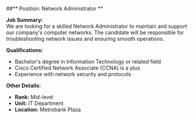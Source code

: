 ##** Position: Network Administrator ** 

**Job Summary:**  
We are looking for a skilled Network Administrator to maintain and support our company's computer networks. The candidate will be responsible for troubleshooting network issues and ensuring smooth operations.

**Qualifications:**  
- Bachelor's degree in Information Technology or related field
- Cisco Certified Network Associate (CCNA) is a plus
- Experience with network security and protocols

**Other Details:**
- **Rank:** Mid-level
- **Unit:** IT Department
- **Location:** Metrobank Plaza
